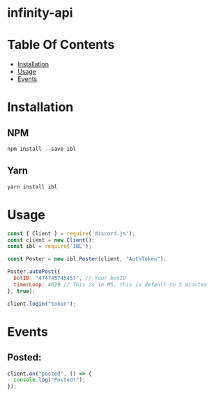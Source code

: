 # infinity-api

# Table Of Contents
- [Installation](#installation)
- [Usage](#usage)
- [Events](#events)


# Installation

## NPM
```js
npm install --save ibl
```

## Yarn
```js
yarn install ibl
```

# Usage

```js
const { Client } = require('discord.js');
const client = new Client();
const ibl = require('IBL');

const Poster = new ibl.Poster(client, "AuthToken");

Poster.autoPost({
  botID: "474745745457", // Your botID
  timerLoop: 4629 // This is in MS, this is default to 5 minutes
}, true);

client.login("token");
```

# Events

## Posted:

```js
client.on("posted", () => {
  console.log("Posted!");
});
```
